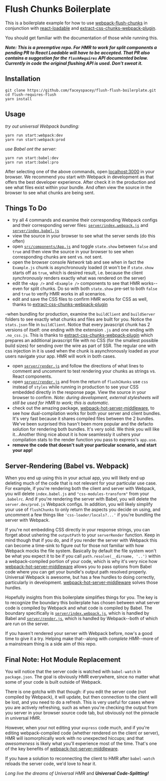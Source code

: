 # Flush Chunks Boilerplate

This is a boilerplate example for how to use [webpack-flush-chunks](https://github.com/faceyspacey/webpack-flush-chunks)
in conjunction with [react-loadable](https://github.com/thejameskyle/react-loadable) and [extract-css-chunks-webpack-plugin](https://github.com/faceyspacey/extract-css-chunks-webpack-plugin).

You should get familiar with the documentation of those while running this.

***Note: This is a preemptive repo. For HMR to work for split components a pending PR to *React Loadable* will have to be accepted. That PR also contains a suggestion for the `flushRequires` API documented below. Currently in code the original flushing API is used. Don't sweat it.***


## Installation

```
git clone https://github.com/faceyspacey/flush-flush-boilerplate.git
cd flush-requires-flush
yarn install
```

## Usage

*try out universal Webpack bundling:*
```
yarn run start:webpack:dev
yarn run start:webpack:prod
```

*use Babel ont the server:*
```
yarn run start:babel:dev
yarn run start:babel:pro
```

After selecting one of the above commands, open [localhost:3000](http://localhost:3000) in your browser. We recommend you start with Webpack in development as that offers the best developer experience. After check it in the production and see what files exist within your bundle. And often view the source in the browser to see what chunks are being sent.


## Things To Do

- try all 4 commands and examine their corresponding Webpack configs and their corresponding server files: [`server/index.webpack.js`](./server/index.webpack.js) and [`server/index.babel.js`](./server/index.babel.js)
- view the source in your browser to see what the server sends (do this often)
- open [`src/components/App.js`](./src/components/App.js) and toggle `state.show` between `false` and `true` and
then view the source in your browser to see when corresponding chunks are sent vs. not sent.
- open the browser console *Network* tab and see when in fact the `Example.js` chunk is asynchronously loaded (it won't be if `state.show` starts off as `true`, which is desired result, i.e. because the client *synchronously* renders exactly what was rendered on the server)
- edit the `<App />` and `<Example />` components to see that HMR works--even for split chunks. Do so with both `state.show` pre-set to both
`false` and `true` to verify HMR works in all scenarios.
- edit and save the CSS files to confirm HMR works for CSS as well, thanks to [extract-css-chunks-webpack-plugin](https://github.com/faceyspacey/extract-css-chunks-webpack-plugin)

-when bundling for production, examine the `buildClient` and `buildServer` folders to see exactly what chunks and files are built for you. Notice the `stats.json` file in `buildClient`. Notice that every javascript chunk has 2 versions of itself: one ending with the extension `.js` and one ending with `.no_css.js`. This is thanks to 
[extract-css-chunks-webpack-plugin](https://github.com/faceyspacey/extract-css-chunks-webpack-plugin) which prepares an additional javascript file with no CSS (for the smallest possible build sizes) for sending over the wire as part of SSR. The regular one with css injection in it is used when the chunk is asynchronously loaded as your users navigate your app. HMR will work in both cases. 
- open [`server/render.js`](./server/render.js) and follow the directions of what lines to comment and uncomment to test rendering your chunks as strings vs. React components.
- open [`server/render.js`](./server/render.js) and from the return of `flushCHunks` use `css` instead of `styles` while running in production to see your CSS embedded directly in the response page. View the source in your browser to confirm. *Note: during development, external stylesheets will still be used for HMR to work; this is automatic.*
- check out the amazing package, [webpack-hot-server-middleware](https://github.com/60frames/webpack-hot-server-middleware), to see how dual-compilation works for both your server and client bundles. It's very fast because it shares compiled files between the 2 bundles. We've been surprised this hasn't been more popular and the defacto solution for rendering both bundles. It's very solid. We think you will like it...Another thing nice about it is how seamlessly it ushers your compilation stats to the render function you pass to express's `app.use`.
- **remove the code that doesn't suit your particular scenario, and start your app!**


## Server-Rendering (Babel vs. Webpack)

When you end up using this in your actual app, you will likely end up deleting much of the code that is not relevant for your particular use case. For example, if
you're rendering both the client and server with Webpack, you will delete `index.babel.js` and `"css-modules-transform"` from your `.babelrc`. And if you're rendering the server with Babel, you will delete the `server.dev/prod.js` Webpack configs. In addition, you will likely simplify your use of `flushChunks` to only return the aspects you decide on using, and uncomment a few things like `'css-loader/locals?...'` if you're bundling the server with Webpack.

If you're not embedding CSS directly in your response strings, you can forget about ushering the `outputPath` to your `serverRender` function. Keep in mind though that if you do, and if you render the server with Webpack this can become a time-sink to figure out for those not familiar with how Webpack mocks the file system. Basically by default the file system won't be what you expect it to be if you call `path.resolve(__dirname, '..')` within a webpack-compiled portion of your code, which is why it's very nice how [webpack-hot-server-middleware](https://github.com/60frames/webpack-hot-server-middleware) allows you to pass options from Babel code where you can get your bundle's output path resolved properly. Universal Webpack is awesome, but has a few hurdles to doing correctly, particularly in development. [webpack-hot-server-middleware](https://github.com/60frames/webpack-hot-server-middleware) solves those hurdles.

Hopefully insights from this boilerplate simplifies things for you. The key is to recognize the boundary this boilerplate has chosen between what server code is compiled by Webpack and what code is compiled by Babel. The boundary specifically is [`server/index.webpack.js`](./server/index.webpack.js), which is handled by Babel and [`server/render.js`](./server/render.js), which is handled by Webpack--both of which are run on the server. 

If you haven't rendered your server with Webpack before, now's a good time to give it a try. Helping make that--along with *complete HMR*--more of a mainstream thing is a side aim of this repo. 


## Final Note: Hot Module Replacement

You will notice that the server code is watched with `babel-watch` in `package.json`. The goal is obviously HMR everywhere, since no matter what some of your code is built outside of Webpack. 

There is one gotcha with that though: if you edit the server code (not compiled by Webpack), it will update, but then connection to the client will be lost, and you need to do a refresh. This is very useful for cases where you are actively refreshing, such as when you're checking the output from you server in your browser source code tab, but obviously not the pinnacle in universal HMR. 

However, when your not editing your `express` code much, and if you're editing webpack-compiled code (whether rendered on the client or server), HMR will isomorphically work with no unexpected hiccups; and that *awesomeness* is likely what you'll experience most of the time. That's one of the key benefits of [webpack-hot-server-middleware](https://github.com/60frames/webpack-hot-server-middleware).

If you have a solution to reconnecting the client to HMR after `babel-watch` reloads the server code, we'd love to hear it. 

*Long live the dreams of Universal HMR* and ***Universal Code-Splitting!***

